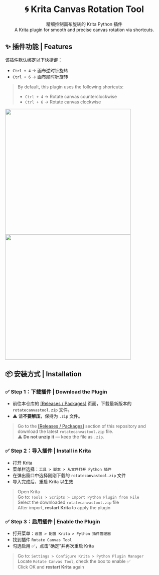 <h1 align="center">🌀 Krita Canvas Rotation Tool</h1>

<p align="center">
  精细控制画布旋转的 Krita Python 插件<br>
  A Krita plugin for smooth and precise canvas rotation via shortcuts.
</p>

## ✨ 插件功能 | Features
该插件默认绑定以下快捷键：  
  - `Ctrl + 4` → 画布逆时针旋转  
  - `Ctrl + 6` → 画布顺时针旋转

> By default, this plugin uses the following shortcuts:  
> - `Ctrl + 4` → Rotate canvas counterclockwise  
> - `Ctrl + 6` → Rotate canvas clockwise
<img src="https://github.com/user-attachments/assets/7a4435da-0ec6-40e2-b3ad-f55cdefc60d6" width="400px" />
<img src="https://github.com/user-attachments/assets/0833f353-807e-4098-a4c1-504cf7856f69" width="400px" />




## 📦 安装方式 | Installation


### ✅ Step 1：下载插件 | Download the Plugin

- 前往本仓库的 <a href="./releases">[Releases / Packages]</a> 页面，下载最新版本的 `rotatecanvastool.zip` 文件。<br>
- ⚠️ 请**不要解压**，保持为 `.zip` 文件。

> Go to the <a href="./releases">[Releases / Packages]</a> section of this repository and download the latest `rotatecanvastool.zip` file.  
> ⚠️ **Do not unzip it** — keep the file as `.zip`.


### ✅ Step 2：导入插件 | Install in Krita

- 打开 Krita  
- 菜单栏选择：`工具 > 脚本 > 从文件打开 Python 插件`  
- 在弹出窗口中选择刚刚下载的 `rotatecanvastool.zip` 文件  
- 导入完成后，重启 Krita 以生效

> Open Krita  
> Go to: `Tools > Scripts > Import Python Plugin from File`  
> Select the downloaded `rotatecanvastool.zip` file  
> After import, **restart Krita** to apply the plugin


### ✅ Step 3：启用插件 | Enable the Plugin

- 打开菜单：`设置 > 配置 Krita > Python 插件管理器`
- 找到插件 `Rotate Canvas Tool`
- 勾选启用 ✅，点击“确定”并再次重启 Krita

> Go to: `Settings > Configure Krita > Python Plugin Manager`  
> Locate `Rotate Canvas Tool`, check the box to enable ✅  
> Click OK and **restart Krita** again



